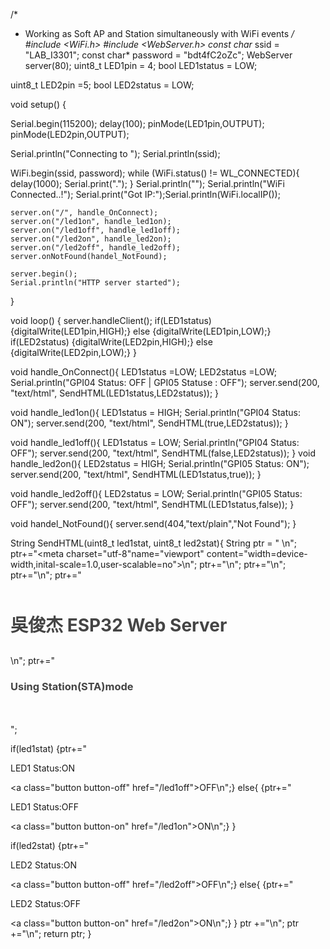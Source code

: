 /*
 * Working as Soft AP and Station simultaneously with WiFi events
 */
#include <WiFi.h>
#include <WebServer.h>
const char* ssid = "LAB_I3301";
const char* password =  "bdt4fC2oZc";
WebServer server(80);
uint8_t LED1pin = 4;
bool LED1status = LOW;

uint8_t LED2pin =5;
bool LED2status = LOW;

void setup() {
 
  Serial.begin(115200);
  delay(100);
  pinMode(LED1pin,OUTPUT);
  pinMode(LED2pin,OUTPUT);
  
  Serial.println("Connecting to ");
  Serial.println(ssid);
 
  WiFi.begin(ssid, password);
  while (WiFi.status() != WL_CONNECTED){
    delay(1000);
    Serial.print(".");
    }
    Serial.println("");
    Serial.println("WiFi Connected..!");
    Serial.print("Got IP:");Serial.println(WiFi.localIP());

    server.on("/", handle_OnConnect);
    server.on("/led1on", handle_led1on);
    server.on("/led1off", handle_led1off);
    server.on("/led2on", handle_led2on);
    server.on("/led2off", handle_led2off);
    server.onNotFound(handel_NotFound);

    server.begin();
    Serial.println("HTTP server started");
      
    
}
 
void loop() {
  server.handleClient();
  if(LED1status)
  {digitalWrite(LED1pin,HIGH);}
  else
  {digitalWrite(LED1pin,LOW);}
   if(LED2status)
  {digitalWrite(LED2pin,HIGH);}
  else
  {digitalWrite(LED2pin,LOW);}
  }

 void handle_OnConnect(){
  LED1status =LOW;
  LED2status =LOW;
  Serial.println("GPI04 Status: OFF | GPI05 Statuse : OFF");
  server.send(200, "text/html", SendHTML(LED1status,LED2status));
 }

 void handle_led1on(){
  LED1status = HIGH;
  Serial.println("GPI04 Status: ON");
  server.send(200, "text/html", SendHTML(true,LED2status));
 }

void handle_led1off(){
    LED1status = LOW;
  Serial.println("GPI04 Status: OFF");
  server.send(200, "text/html", SendHTML(false,LED2status));
}
 void handle_led2on(){
  LED2status = HIGH;
  Serial.println("GPI05 Status: ON");
  server.send(200, "text/html", SendHTML(LED1status,true));
 }

void handle_led2off(){
    LED2status = LOW;
  Serial.println("GPI05 Status: OFF");
  server.send(200, "text/html", SendHTML(LED1status,false));
}

void handel_NotFound(){
  server.send(404,"text/plain","Not Found");
}

String SendHTML(uint8_t led1stat, uint8_t led2stat){
  String ptr = "<!DOCTYPE html> <html>\n";
  ptr+="<head><meta charset=\"utf-8\"name=\"viewport\" content=\"width=device-width,inital-scale=1.0,user-scalable=no\">\n";
  ptr+="<title>LED Control</title>\n";
  ptr+="<style>html {font-family: Helvetica; display: inline-block; margin: 0px auto; text-align; cnter;}\n";
  ptr+="body{margin-top: 50px;} h1 {color: #444444;margin:50px auto 30px;} h3 {color: #444444;margin-bottom: 50px;}\n";
  ptr+=".button {display: block:width: 80px;background-color: #3498db;border: none;color: white;padding: 13px 30px;}";
  ptr+=".button {text-decoration: none;font-size: 25px;margin: 0px auto 35px;cursor: pointer;border-radiuse: 4px;}\n";
  ptr+=".button-on {background-color: #3498db;}\n";
  ptr+=".button-on;active {background-color: #2980b9;}\n";
  ptr+=".button-off {background-color: #34495e;}\n";
  ptr+=".button-on;active {background-color: #2c3e50;}\n";
  ptr+="p {font-size: 14px;color: #888;margin-bottom: 10px;}\n";
  ptr+="</style>\n";
  ptr+="<body>\n";
  ptr+="<h1>吳俊杰 ESP32 Web Server</h1>\n";
  ptr+="<h3>Using Station(STA)mode</h3>";

  if(led1stat)
  {ptr+="<p>LED1 Status:ON </p><a class=\"button button-off\" href=\"/led1off\">OFF</a>\n";}
  else{
    {ptr+="<p>LED1 Status:OFF </p><a class=\"button button-on\" href=\"/led1on\">ON</a>\n";}
  }
 
  if(led2stat)
  {ptr+="<p>LED2 Status:ON </p><a class=\"button button-off\" href=\"/led2off\">OFF</a>\n";}
  else{
    {ptr+="<p>LED2 Status:OFF </p><a class=\"button button-on\" href=\"/led2on\">ON</a>\n";}
  }
  ptr +="</body>\n";
  ptr +="</html>\n";
  return ptr;
}
